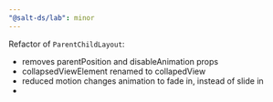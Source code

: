 ```yaml
---
"@salt-ds/lab": minor
---
```


Refactor of `ParentChildLayout`:
- removes parentPosition and disableAnimation props
- collapsedViewElement renamed to collapedView
- reduced motion changes animation to fade in, instead of slide in
- 

